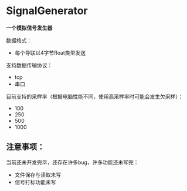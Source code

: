 # SignalGenerator
**一个模拟信号发生器**

数据格式：

* 每个导联以4字节float类型发送

支持数据传输协议：

* tcp
* 串口

目前支持的采样率（根据电脑性能不同，使用高采样率时可能会发生欠采样）：

* 100
* 250
* 500
* 1000

## 注意事项：

当前还未开发完毕，还存在许多bug，许多功能还未写完：

* 文件保存与读取未写
* 信号打标功能未写
